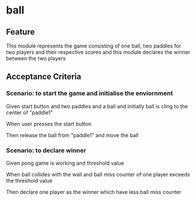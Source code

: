 # ball

## Feature

This module represents the game consisting of
one ball, two paddles for two players and their respective scores
and this module declares the winner between the two players

## Acceptance Criteria

### Scenario: to start the game and initialise the enviornment

  Given start button and two paddles and a ball
  and initially ball is cling to the center of "paddle1"

  When user presses the start button

  Then release the ball from "paddle1" and move the ball

### Scenario: to declare winner

  Given pong game is working and threshold value

  When ball collides with the wall
  and ball miss counter of one player exceeds the threshold value

  Then declare one player as the winner which have less ball miss counter
